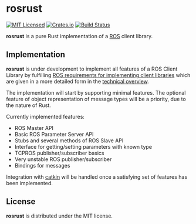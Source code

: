 # rosrust

[![MIT Licensed](https://img.shields.io/crates/l/rosrust.svg?maxAge=3600)](./LICENSE)
[![Crates.io](https://img.shields.io/crates/v/rosrust.svg?maxAge=3600)](https://crates.io/crates/rosrust)
[![Build Status](https://travis-ci.org/adnanademovic/rosrust.svg?branch=master)](https://travis-ci.org/adnanademovic/rosrust)

**rosrust** is a pure Rust implementation of a [ROS](http://www.ros.org/) client library.

## Implementation

**rosrust** is under development to implement all features of a ROS Client Library by fulfilling [ROS requirements for implementing client libraries](http://wiki.ros.org/Implementing%20Client%20Libraries) which are given in a more detailed form in the [technical overview](http://wiki.ros.org/ROS/Technical%20Overview).

The implementation will start by supporting minimal features. The optional feature of object representation of message types will be a priority, due to the nature of Rust.

Currently implemented features:
* ROS Master API
* Basic ROS Parameter Server API
* Stubs and several methods of ROS Slave API
* Interface for getting/setting parameters with known type
* TCPROS publisher/subscriber basics
* Very unstable ROS publisher/subscriber
* Bindings for messages

Integration with [catkin](http://www.ros.org/wiki/catkin) will be handled once a satisfying set of features has been implemented.

## License

**rosrust** is distributed under the MIT license.
